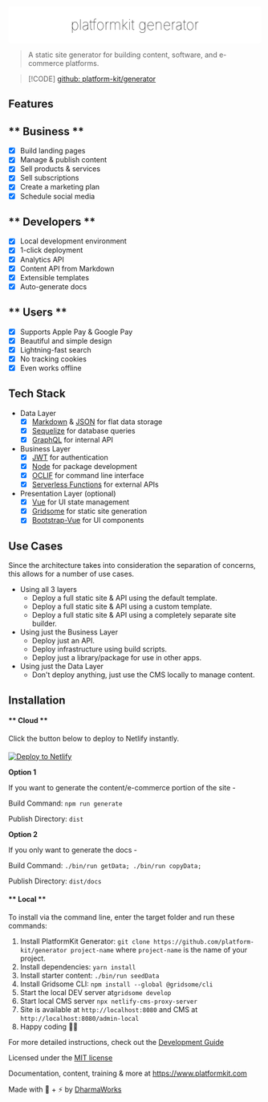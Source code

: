 <div align="center" style="background:#fff;border-radius:5px;padding:10px 10px 5px 10px;margin-top:20px;">
    <h1 style="margin-bottom:15px;margin-top:10px; border:none;font-weight:100;color:#000 !important;"><span>platformkit</span> <span style="">generator</span></h1>
</div>

> A static site generator for building content, software, and e-commerce platforms.

> [!CODE]
[github: platform-kit/generator](https://github.com/platform-kit/generator)

## Features

<!-- tabs:start -->

## ** Business **
- [x] Build landing pages
- [x] Manage & publish content
- [x] Sell products & services
- [x] Sell subscriptions
- [x] Create a marketing plan
- [x] Schedule social media

## ** Developers **
- [x] Local development environment
- [x] 1-click deployment
- [x] Analytics API
- [x] Content API from Markdown
- [x] Extensible templates
- [x] Auto-generate docs

## ** Users **
- [x] Supports Apple Pay & Google Pay
- [x] Beautiful and simple design
- [x] Lightning-fast search
- [x] No tracking cookies
- [x] Even works offline

<!-- tabs:end -->

## Tech Stack
- Data Layer
    - [x] [Markdown](https://www.markdownguide.org/getting-started/) & [JSON](https://www.json.org/json-en.html) for flat data storage
    - [x] [Sequelize](https://sequelize.org/) for database queries
    - [x] [GraphQL](https://www.graphql.com/) for internal API
- Business Layer
    - [x] [JWT](https://jwt.io/) for authentication
    - [x] [Node](https://nodejs.org/) for package development
    - [x] [OCLIF](https://oclif.io/) for command line interface
    - [x] [Serverless Functions](https://serverless-stack.com/chapters/what-is-serverless.html) for external APIs
- Presentation Layer (optional)
    - [x] [Vue](https://vuejs.org/) for UI state management
    - [x] [Gridsome](https://gridsome.org/) for static site generation
    - [x] [Bootstrap-Vue](https://bootstrap-vue.js.org/) for UI components

## Use Cases

Since the architecture takes into consideration the separation of concerns, this allows for a number of use cases.

- Using all 3 layers
    - Deploy a full static site & API using the default template.
    - Deploy a full static site & API using a custom template.
    - Deploy a full static site & API using a completely separate site builder.
- Using just the Business Layer
    - Deploy just an API.
    - Deploy infrastructure using build scripts.
    - Deploy just a library/package for use in other apps.
- Using just the Data Layer
    - Don't deploy anything, just use the CMS locally to manage content.

## Installation

<!-- tabs:start -->

#### ** Cloud **

Click the button below to deploy to Netlify instantly.

<a href="https://app.netlify.com/start/deploy?repository=https://github.com/platform-kit/generator"><img style="margin-top:5px;" src="https://www.netlify.com/img/deploy/button.svg" alt="Deploy to Netlify"></a>

**Option 1** 

If you want to generate the content/e-commerce portion of the site - 

Build Command: `npm run generate`

Publish Directory: `dist`

**Option 2**

If you only want to generate the docs -

Build Command: `./bin/run getData; ./bin/run copyData;`

Publish Directory: `dist/docs`

#### ** Local **

To install via the command line, enter the target folder and run these commands:

1. Install PlatformKit Generator: `git clone https://github.com/platform-kit/generator project-name` where `project-name` is the name of your project.
2. Install dependencies: `yarn install`
3. Install starter content: `./bin/run seedData`
4. Install Gridsome CLI: `npm install --global @gridsome/cli`
5. Start the local DEV server at`gridsome develop`
6. Start local CMS server `npx netlify-cms-proxy-server` 
7. Site is available at `http://localhost:8080` and CMS at `http://localhost:8080/admin-local`
8. Happy coding 🎉🙌

<!-- tabs:end -->

For more detailed instructions, check out the [Development Guide](/guides/development.md)

Licensed under the [MIT license](http://opensource.org/licenses/MIT)

Documentation, content, training & more at https://www.platformkit.com 

Made with 💖 + ⚡ by [DharmaWorks](https://www.dharmaworks.com)